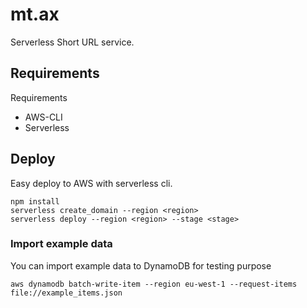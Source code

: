 # mt.ax

Serverless Short URL service. 

## Requirements

Requirements

* AWS-CLI
* Serverless

## Deploy

Easy deploy to AWS with serverless cli.

```
npm install
serverless create_domain --region <region>
serverless deploy --region <region> --stage <stage>
```

### Import example data

You can import example data to DynamoDB for testing purpose

```
aws dynamodb batch-write-item --region eu-west-1 --request-items file://example_items.json
```